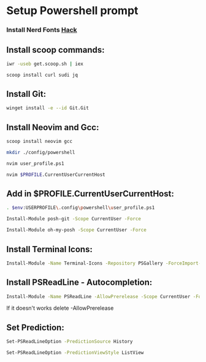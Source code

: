 # Setup Powershell prompt

### Install Nerd Fonts [Hack](https://github.com/ryanoasis/nerd-fonts/releases/tag/v2.1.0)

## Install scoop commands:

```bash
iwr -useb get.scoop.sh | iex
```

```bash
scoop install curl sudi jq
```
## Install Git:

```bash
winget install -e --id Git.Git
```

## Install Neovim and Gcc:

```bash
scoop install neovim gcc
```

```bash
mkdir ./config/powershell
```

```bash
nvim user_profile.ps1
```

```bash
nvim $PROFILE.CurrentUserCurrentHost
```

## Add in $PROFILE.CurrentUserCurrentHost:

```bash
. $env:USERPROFILE\.config\powershell\user_profile.ps1
```

```bash
Install-Module posh-git -Scope CurrentUser -Force
```

```bash
Install-Module oh-my-posh -Scope CurrentUser -Force
```

## Install Terminal Icons:

```bash
Install-Module -Name Terminal-Icons -Repository PSGallery -ForceImport-Module  Terminal-Icons
```

## Install PSReadLine - Autocompletion:

```bash
Install-Module -Name PSReadLine -AllowPrerelease -Scope CurrentUser -Force -SkipPublisherCheck
```

If it doesn't works delete -AllowPrerelease

## Set Prediction:

```bash
Set-PSReadLineOption -PredictionSource History
```

```bash
Set-PSReadLineOption -PredictionViewStyle ListView
```

